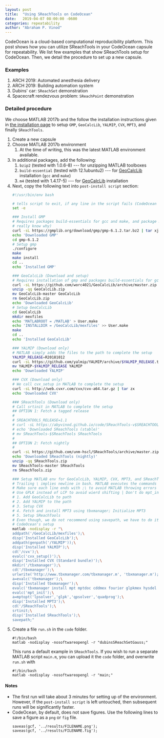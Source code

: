 ```yaml
---
layout: post
title:  "Using SReachTools on CodeOcean"
date:   2019-04-07 08:00:00 -0600
categories: repeatability
author: "Abraham P. Vinod"
---
```


CodeOcean is a  cloud-based computational reproducibility platform. This post
shows how you can utilize SReachTools in your CodeOcean capsule for
repeatability. We list few examples that show SReachTools setup for CodeOcean.
Then, we detail the procedure to set up a new capsule.

### Examples

1. ARCH 2019: Automated anesthesia delivery
1. ARCH 2019: Building automation system
1. Dubins' car: `SReachSet` demonstration
1. Spacecraft rendezvous problem: `SReachPoint` demonstration

### Detailed procedure

We choose MATLAB 2017b and the follow the installation instructions given in
[the installation page](/installation/) to setup `GMP`, `GeoCalcLib`, `YALMIP`,
`CVX`, `MPT3`, and finally `SReachTools`.

1. Create a new capsule
1. Choose MATLAB 2017b environment
    1. At the time of writing, this was the latest MATLAB environment available.
1. In additional packages, add the following:
    1. `bzip2` (tested with 1.0.6-8) --- for unzipping MATLAB toolboxes
    1. `build-essential` (tested with 12.1ubuntu2) --- for
       [GeoCalcLib](https://github.com/worc4021/GeoCalcLib) installation (`gcc`
       and `make`)
    1. `m4` (tested with 1.4.17-5) --- for
       [GeoCalcLib](https://github.com/worc4021/GeoCalcLib) installation
1. Next, copy the following text into `post-install script` section:
    ``` bash
    #!/usr/bin/env bash
    
    # tells script to exit, if any line in the script fails (CodeOcean default)
    set -e
    
    ### Install GMP
    # Requires packages build-essentials for gcc and make, and package m4 (don't
    # really know why)
    curl -sL https://gmplib.org/download/gmp/gmp-6.1.2.tar.bz2 | tar xj
    echo 'Downloaded GMP'
    cd gmp-6.1.2
    # Setup gmp
    ./configure 
    make 
    make install
    cd ..
    echo 'Installed GMP'
    
    ### GeoCalcLib (Download and setup)
    # Requires installation of gmp and packages build-essentials for gcc and make 
    curl -sL https://github.com/worc4021/GeoCalcLib/archive/master.zip --output GeoCalcLib.zip
    unzip -qq GeoCalcLib.zip
    mv GeoCalcLib-master GeoCalcLib
    rm GeoCalcLib.zip
    echo 'Downloaded GeoCalcLib'
    # Setup GeoCalcLib
    cd GeoCalcLib
    mkdir mexfiles
    echo 'MATLABROOT = /MATLAB' > User.make
    echo 'INSTALLDIR = /GeoCalcLib/mexfiles' >> User.make
    make
    cd ..
    echo 'Installed GeoCalcLib'
    
    ### YALMIP (Download only)
    # MATLAB simply adds the files to the path to complete the setup
    YALMIP_RELEASE=R20181012
    curl -sL https://github.com/yalmip/YALMIP/archive/$YALMIP_RELEASE.tar.gz | tar xz
    mv YALMIP-$YALMIP_RELEASE YALMIP
    echo 'Downloaded YALMIP'
    
    ### CVX (Download only)
    # We call cvx_setup in MATLAB to complete the setup
    curl -sL http://web.cvxr.com/cvx/cvx-a64.tar.gz | tar zx
    echo 'Downloaded CVX'
    
    ### SReachTools (Download only)
    # Call srtinit in MATLAB to complete the setup
    ## OPTION 1: Fetch a tagged release
    #
    # SREACHTOOLS_RELEASE=1.1
    # curl -sL https://abyvinod.github.io/code/SReachTools-v$SREACHTOOLS_RELEASE.tar.gz | tar xz
    # echo 'Downloaded SReachTools (stable)'
    # mv SReachTools-$SReachTools SReachTools
    #
    ## OPTION 2: Fetch nightly
    #
    curl -sL https://github.com/unm-hscl/SReachTools/archive/master.zip --output SReachTools.zip
    echo 'Downloaded SReachTools (nightly)'
    unzip -qq SReachTools.zip
    mv SReachTools-master SReachTools
    rm SReachTools.zip
    
    ### Setup MATLAB env for GeoCalcLib, YALMIP, CVX, MPT3, and SReachTools
    # Trailing \ implies newline in bash. MATLAB executes the commands in the quotes
    # Make sure each line ends with ;\ to avoid MATLAB throwing errors
    # Use GPLK instead of LCP to avoid wierd shifting | Don't do mpt_init again
    # 1. Add GeoCalcLib to path
    # 2. Add YALMIP to the path
    # 3. Setup CVX
    # 4. Fetch and install MPT3 using tbxmanager; Initialize MPT3
    # 5. Setup SReachTools
    # Even though, we do not recommend using savepath, we have to do it here due to
    # CodeOcean's setup
    matlab -nodisplay -r "\
    addpath('/GeoCalcLib/mexfiles');\
    disp('Installed GeoCalcLib');\
    addpath(genpath('/YALMIP'));\
    disp('Installed YALMIP');\
    cd('/cvx');\
    evalc('cvx_setup()');\
    disp('Installed CVX (Standard bundle)');\
    mkdir('/tbxmanager');\
    cd('/tbxmanager');\
    urlwrite('http://www.tbxmanager.com/tbxmanager.m', 'tbxmanager.m');\
    a=evalc('tbxmanager');\
    disp('Installed tbxmanager');\
    evalc('tbxmanager install mpt mptdoc cddmex fourier glpkmex hysdel lcp sedumi espresso');\
    evalc('mpt_init');\
    a=mptopt('lpsolver','glpk','qpsolver','quadprog');\
    disp('Installed MPT3');\
    cd('/SReachTools');\
    srtinit;\
    disp('Installed SReachTools');\
    savepath;"
    ```
1. Create a file `run.sh` in the `code` folder. 
    ```
    #!/bin/bash
    matlab -nodisplay -nosoftwareopengl -r "dubinsSReachSetGauss;"
    ```
    This runs a default example in `SReachTools`. If you wish to run a separate
    MATLAB script `main.m`, you can upload it the `code` folder, and overwrite
    `run.sh` with
    ```
    #!/bin/bash
    matlab -nodisplay -nosoftwareopengl -r "main;"
    ```

#### Notes

- The first run will take about 3 minutes for setting up of the environment.
  However, if the `post-install script` is left untouched, then subsequent runs
  will be significantly faster.
- CodeOcean, by default, does not save figures. Use the following lines to save
  a figure as a `png` or `fig` file.
  ```
  saveas(gcf, '../results/FILENAME.png');
  saveas(gcf, '../results/FILENAME.fig');
  ```

